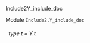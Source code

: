 Include2Y_include_doc

 Module  `` Include2.Y_include_doc `` 
<a id="type-t"></a>
###### &nbsp; type t = Y.t

